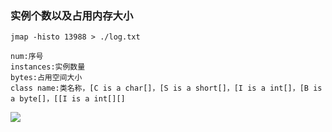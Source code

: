 ### 实例个数以及占用内存大小

```
jmap -histo 13988 > ./log.txt

num:序号
instances:实例数量
bytes:占用空间大小
class name:类名称，[C is a char[]，[S is a short[]，[I is a int[]，[B is a byte[]，[[I is a int[][]
```

![](https://youpaiyun.zongqilive.cn/image/20210117171423.png)